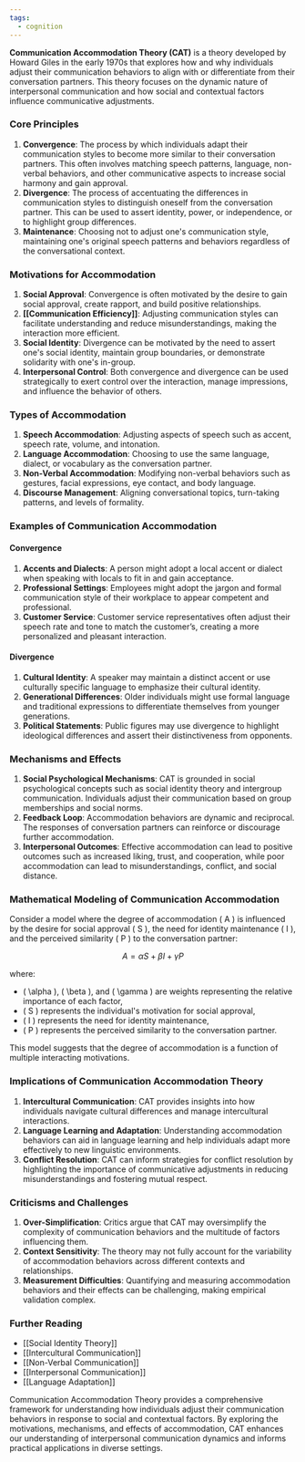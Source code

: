 ```yaml
---
tags:
  - cognition
---
```

**Communication Accommodation Theory (CAT)** is a theory developed by Howard Giles in the early 1970s that explores how and why individuals adjust their communication behaviors to align with or differentiate from their conversation partners. This theory focuses on the dynamic nature of interpersonal communication and how social and contextual factors influence communicative adjustments.

### Core Principles

1. **Convergence**: The process by which individuals adapt their communication styles to become more similar to their conversation partners. This often involves matching speech patterns, language, non-verbal behaviors, and other communicative aspects to increase social harmony and gain approval.
2. **Divergence**: The process of accentuating the differences in communication styles to distinguish oneself from the conversation partner. This can be used to assert identity, power, or independence, or to highlight group differences.
3. **Maintenance**: Choosing not to adjust one's communication style, maintaining one's original speech patterns and behaviors regardless of the conversational context.

### Motivations for Accommodation

1. **Social Approval**: Convergence is often motivated by the desire to gain social approval, create rapport, and build positive relationships.
2. **[[Communication Efficiency]]**: Adjusting communication styles can facilitate understanding and reduce misunderstandings, making the interaction more efficient.
3. **Social Identity**: Divergence can be motivated by the need to assert one's social identity, maintain group boundaries, or demonstrate solidarity with one's in-group.
4. **Interpersonal Control**: Both convergence and divergence can be used strategically to exert control over the interaction, manage impressions, and influence the behavior of others.

### Types of Accommodation

1. **Speech Accommodation**: Adjusting aspects of speech such as accent, speech rate, volume, and intonation.
2. **Language Accommodation**: Choosing to use the same language, dialect, or vocabulary as the conversation partner.
3. **Non-Verbal Accommodation**: Modifying non-verbal behaviors such as gestures, facial expressions, eye contact, and body language.
4. **Discourse Management**: Aligning conversational topics, turn-taking patterns, and levels of formality.

### Examples of Communication Accommodation

#### Convergence

1. **Accents and Dialects**: A person might adopt a local accent or dialect when speaking with locals to fit in and gain acceptance.
2. **Professional Settings**: Employees might adopt the jargon and formal communication style of their workplace to appear competent and professional.
3. **Customer Service**: Customer service representatives often adjust their speech rate and tone to match the customer’s, creating a more personalized and pleasant interaction.

#### Divergence

1. **Cultural Identity**: A speaker may maintain a distinct accent or use culturally specific language to emphasize their cultural identity.
2. **Generational Differences**: Older individuals might use formal language and traditional expressions to differentiate themselves from younger generations.
3. **Political Statements**: Public figures may use divergence to highlight ideological differences and assert their distinctiveness from opponents.

### Mechanisms and Effects

1. **Social Psychological Mechanisms**: CAT is grounded in social psychological concepts such as social identity theory and intergroup communication. Individuals adjust their communication based on group memberships and social norms.
2. **Feedback Loop**: Accommodation behaviors are dynamic and reciprocal. The responses of conversation partners can reinforce or discourage further accommodation.
3. **Interpersonal Outcomes**: Effective accommodation can lead to positive outcomes such as increased liking, trust, and cooperation, while poor accommodation can lead to misunderstandings, conflict, and social distance.

### Mathematical Modeling of Communication Accommodation

Consider a model where the degree of accommodation \( A \) is influenced by the desire for social approval \( S \), the need for identity maintenance \( I \), and the perceived similarity \( P \) to the conversation partner:

$$
A = \alpha S + \beta I + \gamma P
$$

where:
- \( \alpha \), \( \beta \), and \( \gamma \) are weights representing the relative importance of each factor,
- \( S \) represents the individual's motivation for social approval,
- \( I \) represents the need for identity maintenance,
- \( P \) represents the perceived similarity to the conversation partner.

This model suggests that the degree of accommodation is a function of multiple interacting motivations.

### Implications of Communication Accommodation Theory

1. **Intercultural Communication**: CAT provides insights into how individuals navigate cultural differences and manage intercultural interactions.
2. **Language Learning and Adaptation**: Understanding accommodation behaviors can aid in language learning and help individuals adapt more effectively to new linguistic environments.
3. **Conflict Resolution**: CAT can inform strategies for conflict resolution by highlighting the importance of communicative adjustments in reducing misunderstandings and fostering mutual respect.

### Criticisms and Challenges

1. **Over-Simplification**: Critics argue that CAT may oversimplify the complexity of communication behaviors and the multitude of factors influencing them.
2. **Context Sensitivity**: The theory may not fully account for the variability of accommodation behaviors across different contexts and relationships.
3. **Measurement Difficulties**: Quantifying and measuring accommodation behaviors and their effects can be challenging, making empirical validation complex.

### Further Reading

- [[Social Identity Theory]]
- [[Intercultural Communication]]
- [[Non-Verbal Communication]]
- [[Interpersonal Communication]]
- [[Language Adaptation]]

Communication Accommodation Theory provides a comprehensive framework for understanding how individuals adjust their communication behaviors in response to social and contextual factors. By exploring the motivations, mechanisms, and effects of accommodation, CAT enhances our understanding of interpersonal communication dynamics and informs practical applications in diverse settings.